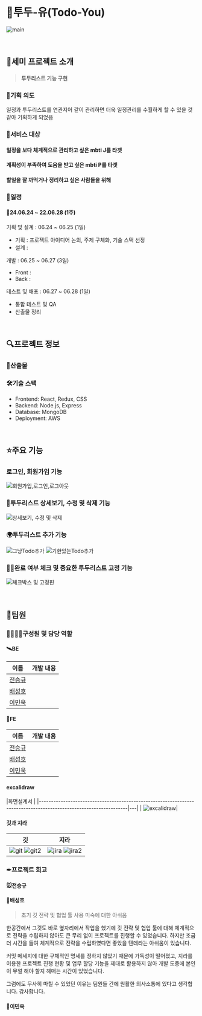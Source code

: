 # 📅투두-유(Todo-You)

![main](https://github.com/jsgjsg/kitri-todo2-project-react/assets/128575030/336c90bf-0991-4424-8ec2-954946c0a17b)


<br>

## 🚀세미 프로젝트 소개

>  #### 투두리스트 기능 구현


### 🤔기획 의도

일정과 투두리스트를 연관지어 같이 관리하면 더욱 일정관리를 수월하게 할 수 있을 것 같아 기획하게 되었음


### 🎯서비스 대상

#### 일정을 보다 체계적으로 관리하고 싶은 mbti J를 타겟

#### 계획성이 부족하여 도움을 받고 싶은 mbti P를 타겟

#### 할일을 잘 까먹거나 정리하고 싶은 사람들을 위해




### 📅일정

#### 📌24.06.24 ~ 22.06.28 (1주)
기획 및 설계 : 06.24 ~ 06.25 (1일)
- 기획 : 프로젝트 아이디어 논의, 주제 구체화, 기술 스택 선정
- 설계 : 

개발 : 06.25 ~ 06.27 (3일)
- Front : 
- Back : 

테스트 및 배포 : 06.27 ~ 06.28 (1일)
- 통합 테스트 및 QA
- 산출물 정리

<br>

## 🔍프로젝트 정보

### 🌼산출물


### 🛠기술 스택
- Frontend: React, Redux, CSS
- Backend: Node.js, Express
- Database: MongoDB
- Deployment: AWS

<br>

## ⭐주요 기능


### 로그인, 회원가입 기능
![회원가입,로그인,로그아웃](https://github.com/jsgjsg/kitri-todo2-project-react/assets/110209803/10400707-d0f5-4e0c-bc92-7ad194016e15)


### 📸투두리스트 상세보기, 수정 및 삭제 기능
![상세보기, 수정 및 삭제](https://github.com/jsgjsg/kitri-todo2-project-react/assets/110209803/85d550f2-4c41-470b-a743-7ed3f42fc451)



### 🌍투두리스트 추가 기능
![그냥Todo추가](https://github.com/jsgjsg/kitri-todo2-project-react/assets/110209803/208b1344-26d6-44be-9de7-4696aea189f0)
![기한있는Todo추가](https://github.com/jsgjsg/kitri-todo2-project-react/assets/110209803/b37898d8-3b51-4ab9-a32a-1e91916c2681)



### 👨‍🏫완료 여부 체크 및 중요한 투두리스트 고정 기능
![체크박스 및 고정핀](https://github.com/jsgjsg/kitri-todo2-project-react/assets/110209803/b0c7bc51-1b21-40c7-83b2-0b9c312d5422)



<br>

## 🤝팀원

### 🙋‍♂️🙋‍♀️구성원 및 담당 역할

#### 🛰BE

| 이름       | 개발 내용                                                    |
| ---------- | ------------------------------------------------------------ |
| [전승규]() |  |
| [배성호]() |  |
| [이민욱]() |  |

#### 🌈FE

| 이름       | 개발 내용                                                    |
| ---------- | ------------------------------------------------------------ |
| [전승규]() |      |
| [배성호]() |  |
| [이민욱]() |  |


#### excalidraw
|화면설계서 |
|------------------------------------------------------------------------------------------------------------------|---|
| ![excalidraw](https://github.com/jsgjsg/kitri-todo2-project-react/assets/128575030/704693f6-0561-4300-bc72-20a1a88a62ce)|


#### 깃과 지라
| 깃                                                                                                                |지라|
|------------------------------------------------------------------------------------------------------------------|---|
|  ![git](https://github.com/jsgjsg/kitri-todo2-project-react/assets/128575030/557968db-71ee-4c28-9dbe-9ff23d1d3a7b) ![git2](https://github.com/jsgjsg/kitri-todo2-project-react/assets/128575030/8dc35aae-4d6b-4c0b-a30d-3cb95f423f33)| ![jira](https://github.com/jsgjsg/kitri-todo2-project-react/assets/128575030/fd500904-15ca-4c54-8f6d-8da7e80d281d) ![jira2](https://github.com/jsgjsg/kitri-todo2-project-react/assets/128575030/f939fe5b-7914-4955-afb7-ba667091363f) |




### ✒프로젝트 회고

#### 🐭전승규


#### 🐸배성호 

> 초기 깃 전략 및 협업 툴 사용 미숙에 대한 아쉬움

한공간에서 그것도 바로 옆자리에서 작업을 했기에 깃 전략 및 협업 툴에 대해 체계적으로 전략을 수립하지 않아도 큰 무리 없이 프로젝트를 진행할 수 있었습니다.
하지만 조금 더 시간을 들여 체계적으로 전략을 수립하였다면 좋았을 텐데라는 아쉬움이 있습니다.

커밋 메세지에 대한 구체적인 명세를 정하지 않았기 때문에 가독성이 떨어졌고, 지라를 이용한 프로젝트 진행 현황 및 업무 할당 기능을 제대로 활용하지 않아 개발 도중에 본인이 무얼 해야 할지 헤매는 시간이 있었습니다. 

그럼에도 무사히 마칠 수 있었던 이유는 팀원들 간에 원활한 의사소통에 있다고 생각합니다.
감사합니다.




#### 🐹이민욱


